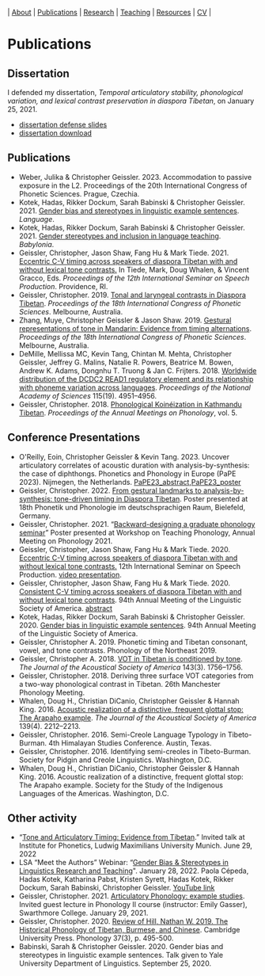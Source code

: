 | [About](https://cageissler.github.io) | [Publications](https://cageissler.github.io/publications) | [Research](https://cageissler.github.io/research) | [Teaching](https://cageissler.github.io/teaching) | [Resources](https://cageissler.github.io/resources) | [CV](https://cageissler.github.io/files/Geissler_CV.pdf) |


# Publications


## Dissertation

I defended my dissertation, *Temporal articulatory stability, phonological variation, and lexical contrast preservation in diaspora Tibetan*, on January 25, 2021.

- [dissertation defense slides](https://cageissler.github.io/files/Geissler_defense_sildes.pdf)
- [dissertation download](https://cageissler.github.io/files/Geissler_dissertation_April2021.pdf)


## Publications

- Weber, Julika & Christopher Geissler. 2023. Accommodation to passive exposure in the L2. Proceedings of the 20th International Congress of Phonetic Sciences. Prague, Czechia.
- Kotek, Hadas, Rikker Dockum, Sarah Babinski & Christopher Geissler. 2021. [Gender bias and stereotypes in linguistic example sentences](https://cageissler.github.io/files/Kotek%20et%20al.%20-%202021%20-%20Gender%20bias%20and%20stereotypes%20in%20linguistic%20example%20.pdf). *Language*.
- Kotek, Hadas, Rikker Dockum, Sarah Babinski & Christopher Geissler. 2021. [Gender stereotypes and inclusion in language teaching](https://cageissler.github.io/files/Kotek%20et%20al.%20-%202021%20-%20Gender%20stereotypes%20and%20inclusion%20in%20language%20teach.pdf). *Babylonia*.
- Geissler, Christopher, Jason Shaw, Fang Hu & Mark Tiede. 2021. [Eccentric C-V timing across speakers of diaspora Tibetan with and without lexical tone contrasts.](https://cageissler.github.io/files/Geissler%20et%20al.%20-%202021%20-%20Eccentric%20CV%20timing%20across%20speakers%20of%20diaspora%20Ti.pdf) In Tiede, Mark, Doug Whalen, & Vincent Gracco, Eds. *Proceedings of the 12th International Seminar on Speech Production*. Providence, RI.
- Geissler, Christopher. 2019. [Tonal and laryngeal contrasts in Diaspora Tibetan](https://cageissler.github.io/files/Geissler%20-%202019%20-%20Tonal%20and%20laryngeal%20contrasts%20in%20diaspora%20Tibetan.pdf). *Proceedings of the 18th International Congress of Phonetic Sciences*. Melbourne, Australia.
- Zhang, Muye, Christopher Geissler & Jason Shaw. 2019. [Gestural representations of tone in Mandarin: Evidence from timing alternations](https://cageissler.github.io/files/Zhang%20et%20al.%20-%202019%20-%20Gestural%20representations%20of%20tone%20in%20Mandarin%20Evid.pdf). *Proceedings of the 18th International Congress of Phonetic Sciences*. Melbourne, Australia.
- DeMille, Mellissa MC, Kevin Tang, Chintan M. Mehta, Christopher Geissler, Jeffrey G. Malins, Natalie R. Powers, Beatrice M. Bowen, Andrew K. Adams, Dongnhu T. Truong & Jan C. Frijters. 2018. [Worldwide distribution of the DCDC2 READ1 regulatory element and its relationship with phoneme variation across languages](https://cageissler.github.io/files/DeMille%20et%20al.%20-%202018%20-%20Worldwide%20distribution%20of%20the%20DCDC2%20READ1%20regulato.pdf). *Proceedings of the National Academy of Sciences* 115(19). 4951–4956.
- Geissler, Christopher. 2018. [Phonological Koinéization in Kathmandu Tibetan](https://cageissler.github.io//files/Geissler%20-%202018%20-%20Phonological%20Koineization%20in%20Kathmandu%20Tibetan.pdf). *Proceedings of the Annual Meetings on Phonology*, vol. 5.

## Conference Presentations

- O'Reilly, Eoin, Christopher Geissler & Kevin Tang. 2023. Uncover articulatory correlates of acoustic duration with analysis-by-synthesis: the case of diphthongs. Phonetics and Phonology in Europe (PaPE 2023). Nijmegen, the Netherlands. [PaPE23_abstract](https://cageissler.github.io/files/PaPE2023_Abstract.pdf),[PaPE23_poster](https://cageissler.github.io/files/PaPE2023_poster.pdf)
- Geissler, Christopher. 2022. [From gestural landmarks to analysis-by-synthesis: tone-driven timing in Diaspora Tibetan](https://cageissler.github.io/files/PP_2022_paper_1442.pdf). Poster presented at 18th Phonetik und Phonologie im deutschsprachigen Raum, Bielefeld, Germany.
- Geissler, Christopher. 2021. “[Backward-designing a graduate phonology seminar](https://cageissler.github.io/files/Geissler%20-%20Backward-designing%20a%20graduate%20phonology%20seminar.pdf)” Poster presented at Workshop on Teaching Phonology, Annual Meeting on Phonology 2021.
- Geissler, Christopher, Jason Shaw, Fang Hu & Mark Tiede. 2020. [Eccentric C-V timing across speakers of diaspora Tibetan with and without lexical tone contrasts.](https://github.com/cageissler/cageissler.github.io/raw/main/files/Geissler_170_Poster.pdf) 12th International Seminar on Speech Production. [video presentation](https://github.com/cageissler/cageissler.github.io/raw/main/files/Geissler_170_Tour.mp4).
- Geissler, Christopher, Jason Shaw, Fang Hu & Mark Tiede. 2020. [Consistent C-V timing across speakers of diaspora Tibetan with and without lexical tone contrasts](https://cageissler.github.io/files/Geissler_et_al_LSA_as_presented.pdf). 94th Annual Meeting of the Linguistic Society of America. [abstract](https://cageissler.github.io/files/LSA2020_abstract_EMA.pdf)
- Kotek, Hadas, Rikker Dockum, Sarah Babinski & Christopher Geissler. 2020. [Gender bias in linguistic example sentences](https://cageissler.github.io/files/LSA2020-gender-journals.pdf). 94th Annual Meeting of the Linguistic Society of America.
- Geissler, Christopher A. 2019. Phonetic timing and Tibetan consonant, vowel, and tone contrasts. Phonology of the Northeast 2019.
- Geissler, Christopher A. 2018. [VOT in Tibetan is conditioned by tone](https://asa.scitation.org/doi/abs/10.1121/1.5035746). *The Journal of the Acoustical Society of America* 143(3). 1756–1756.
- Geissler, Christopher. 2018. Deriving three surface VOT categories from a two-way phonological contrast in Tibetan. 26th Manchester Phonology Meeting.
- Whalen, Doug H., Christian DiCanio, Christopher Geissler & Hannah King. 2016. [Acoustic realization of a distinctive, frequent glottal stop: The Arapaho example](https://asa.scitation.org/doi/abs/10.1121/1.4950615). *The Journal of the Acoustical Society of America* 139(4). 2212–2213.
- Geissler, Christopher. 2016. Semi-Creole Language Typology in Tibeto-Burman. 4th Himalayan Studies Conference. Austin, Texas.
- Geissler, Christopher. 2016. Identifying semi-creoles in Tibeto-Burman. Society for Pidgin and Creole Linguistics. Washington, D.C.
- Whalen, Doug H., Christian DiCanio, Christopher Geissler & Hannah King. 2016. Acoustic realization of a distinctive, frequent glottal stop: The Arapaho example. Society for the Study of the Indigenous Languages of the Americas. Washington, D.C.


## Other activity

- “[Tone and Articulatory Timing: Evidence from Tibetan](https://cageissler.github.io/files/Geissler_Muenchen_29Jun2022.pdf).” Invited talk at Institute for Phonetics, Ludwig Maximilians University Munich. June 29, 2022
- LSA “Meet the Authors” Webinar: “[Gender Bias & Stereotypes in Linguistics Research and Teaching](https://cageissler.github.io/files/Meet-the-Authors-slides.pdf)". January 28, 2022. Paola Cépeda, Hadas Kotek, Katharina Pabst, Kristen Syrett, Hadas Kotek, Rikker Dockum, Sarah Babinski, Christopher Geissler. [YouTube link](https://www.youtube.com/watch?v=LFGeB1r3u9s)
- Geissler, Christopher. 2021. [Articulatory Phonology: example studies](https://cageissler.github.io/files/Geissler_guest_1-29-2021.pdf). Invited guest lecture in Phonology II course (instructor: Emily Gasser), Swarthmore College. January 29, 2021.
- Geissler, Christopher. 2020. [Review of Hill, Nathan W. 2019. The Historical Phonology of Tibetan,
Burmese, and Chinese](https://cageissler.github.io/files/Geissler_2020_review_Hill.pdf). Cambridge University Press. Phonology 37(3), p. 495-500.
- Babinski, Sarah & Christopher Geissler. 2020. Gender bias and stereotypes in linguistic example sentences. Talk given to Yale University Department of Linguistics. September 25, 2020.
